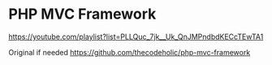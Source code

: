 # PHP MVC Framework

https://youtube.com/playlist?list=PLLQuc_7jk__Uk_QnJMPndbdKECcTEwTA1

Original if needed
https://github.com/thecodeholic/php-mvc-framework

